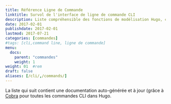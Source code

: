 ```yaml
---
title: Référence Ligne de Commande
linktitle: Survol de l'interface de ligne de commande CLI
description: Liste compréhensible des fonctions de modélisation Hugo, comprenant des exemples d'usages basiques et avancés.
date: 2017-02-01
publishdate: 2017-02-01
lastmod: 2017-07-21
categories: [commandes]
#tags: [cli,command line, ligne de commande]
menu:
  docs:
    parent: "commandes"
    weight: 1
weight: 01	#rem
draft: false
aliases: [/cli/,/commands/]
---
```


La liste qui suit contient une documentation auto-générée et à jour (grâce à  [Cobra](https://github.com/spf13/cobra) pour toutes les commandes CLI dans  Hugo.